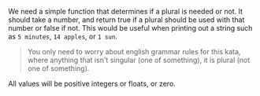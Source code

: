 We need a simple function that determines if a plural is needed or not. It should take a number, and return true if a
plural should be used with that number or false if not. This would be useful when printing out a string such
as `5 minutes`, `14 apples`, or `1 sun`.

> You only need to worry about english grammar rules for this kata, where anything that isn't singular (one of
> something), it is plural (not one of something).

All values will be positive integers or floats, or zero.
